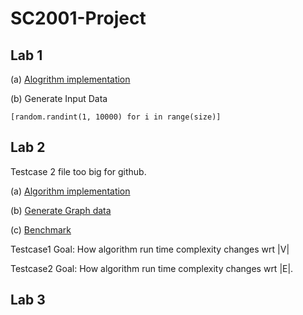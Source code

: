 # SC2001-Project

## Lab 1 
(a) [Alogrithm implementation](https://github.com/Pwspang/SC2001-Project/blob/main/Lab%201/Lab1.py)

(b) Generate Input Data

`
[random.randint(1, 10000) for i in range(size)]
`

## Lab 2 

Testcase 2 file too big for github. 

(a) [Algorithm implementation](https://github.com/Pwspang/SC2001-Project/blob/main/Lab%202/code.cpp)

(b) [Generate Graph data](https://github.com/ifsmirnov/jngen)

(c) [Benchmark](https://github.com/dtrugman/Benchmark/tree/master)

Testcase1 
Goal: How algorithm run time complexity changes wrt |V|

Testcase2
Goal: How algorithm run time complexity changes wrt |E|.



## Lab 3 
